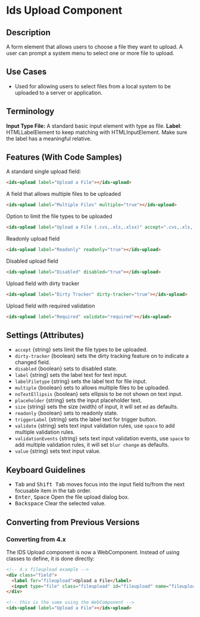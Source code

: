 # Ids Upload Component

## Description

A form element that allows users to choose a file they want to upload. A user can prompt a system menu to select one or more file to upload.

## Use Cases

- Used for allowing users to select files from a local system to be uploaded to a server or application.

## Terminology

**Input Type File:** A standard basic input element with type as file.
**Label**: HTMLLabelElement to keep matching with HTMLInputElement. Make sure the label has a meaningful relative.

## Features (With Code Samples)

A standard single upload field:

```html
<ids-upload label="Upload a File"></ids-upload>
```

A field that allows multiple files to be uploaded

```html
<ids-upload label="Multiple Files" multiple="true"></ids-upload>
```

Option to limit the file types to be uploaded

```html
<ids-upload label="Upload a File (.cvs,.xls,.xlsx)" accept=".cvs,.xls,.xlsx"></ids-upload>
```

Readonly upload field

```html
<ids-upload label="Readonly" readonly="true"></ids-upload>
```

Disabled upload field

```html
<ids-upload label="Disabled" disabled="true"></ids-upload>
```

Upload field with dirty tracker

```html
<ids-upload label="Dirty Tracker" dirty-tracker="true"></ids-upload>
```

Upload field with required validation

```html
<ids-upload label="Required" validate="required"></ids-upload>
```

## Settings (Attributes)

- `accept` {string} sets limit the file types to be uploaded.
- `dirty-tracker` {boolean} sets the dirty tracking feature on to indicate a changed field.
- `disabled` {boolean} sets to disabled state.
- `label` {string} sets the label text for text input.
- `labelFiletype` {string} sets the label text for file input.
- `multiple` {boolean} sets to allows multiple files to be uploaded.
- `noTextEllipsis` {boolean} sets ellipsis to be not shown on text input.
- `placeholder` {string} sets the input placeholder text.
- `size` {string} sets the size (width) of input, it will set `md` as defaults.
- `readonly` {boolean} sets to readonly state.
- `triggerLabel` {string} sets the label text for trigger button.
- `validate` {string} sets text input validation rules, use `space` to add multiple validation rules.
- `validationEvents` {string} sets text input validation events, use `space` to add multiple validation rules, it will set `blur change` as defaults.
- `value` {string} sets text input value.

## Keyboard Guidelines

- <kbd>Tab</kbd> and <kbd>Shift Tab</kbd> moves focus into the input field to/from the next focusable item in the tab order.
- <kbd>Enter</kbd>, <kbd>Space</kbd> Open the file upload dialog box.
- <kbd>Backspace</kbd> Clear the selected value.

## Converting from Previous Versions

### Converting from 4.x

The IDS Upload component is now a WebComponent. Instead of using classes to define, it is done directly:

```html
<!-- 4.x fileupload example -->
<div class="field">
  <label for="fileupload">Upload a File</label>
  <input type="file" class="fileupload" id="fileupload" name="fileupload"/>
</div>

<!-- this is the same using the WebComponent -->
<ids-upload label="Upload a File"></ids-upload>
```
